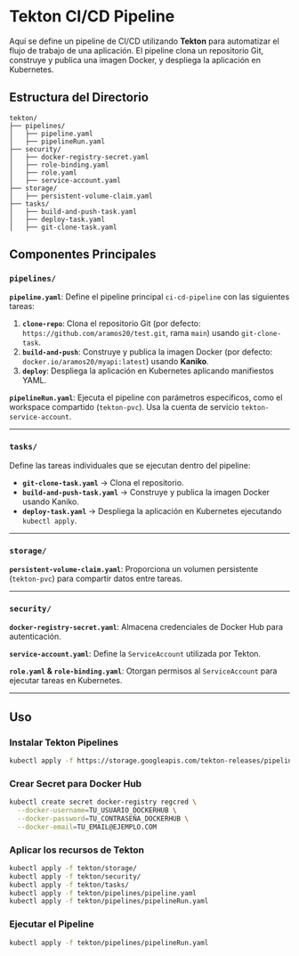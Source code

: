 # Tekton CI/CD Pipeline

Aquí se define un pipeline de CI/CD utilizando **Tekton** para automatizar el flujo de trabajo de una aplicación. El pipeline clona un repositorio Git, construye y publica una imagen Docker, y despliega la aplicación en Kubernetes.

## Estructura del Directorio
```
tekton/
├── pipelines/
│   ├── pipeline.yaml
│   ├── pipelineRun.yaml
├── security/
│   ├── docker-registry-secret.yaml
│   ├── role-binding.yaml
│   ├── role.yaml
│   ├── service-account.yaml
├── storage/
│   ├── persistent-volume-claim.yaml
├── tasks/
│   ├── build-and-push-task.yaml
│   ├── deploy-task.yaml
│   ├── git-clone-task.yaml
```

## Componentes Principales

### `pipelines/`
 **`pipeline.yaml`**: Define el pipeline principal `ci-cd-pipeline` con las siguientes tareas:

1. **`clone-repo`**: Clona el repositorio Git (por defecto: `https://github.com/aramos20/test.git`, rama `main`) usando `git-clone-task`.
2. **`build-and-push`**: Construye y publica la imagen Docker (por defecto: `docker.io/aramos20/myapi:latest`) usando **Kaniko**.
3. **`deploy`**: Despliega la aplicación en Kubernetes aplicando manifiestos YAML.

 **`pipelineRun.yaml`**: Ejecuta el pipeline con parámetros específicos, como el workspace compartido (`tekton-pvc`). Usa la cuenta de servicio `tekton-service-account`.

---

### `tasks/`
Define las tareas individuales que se ejecutan dentro del pipeline:

- **`git-clone-task.yaml`** → Clona el repositorio.
- **`build-and-push-task.yaml`** → Construye y publica la imagen Docker usando Kaniko.
- **`deploy-task.yaml`** → Despliega la aplicación en Kubernetes ejecutando `kubectl apply`.

---

### `storage/`
 **`persistent-volume-claim.yaml`**: Proporciona un volumen persistente (`tekton-pvc`) para compartir datos entre tareas.

---

### `security/`
 **`docker-registry-secret.yaml`**: Almacena credenciales de Docker Hub para autenticación.

 **`service-account.yaml`**: Define la `ServiceAccount` utilizada por Tekton.

 **`role.yaml` & `role-binding.yaml`**: Otorgan permisos al `ServiceAccount` para ejecutar tareas en Kubernetes.

---

## Uso

### Instalar Tekton Pipelines
```bash
kubectl apply -f https://storage.googleapis.com/tekton-releases/pipeline/latest/release.yaml
```

### Crear Secret para Docker Hub
```bash
kubectl create secret docker-registry regcred \
  --docker-username=TU_USUARIO_DOCKERHUB \
  --docker-password=TU_CONTRASEÑA_DOCKERHUB \
  --docker-email=TU_EMAIL@EJEMPLO.COM
```

### Aplicar los recursos de Tekton
```bash
kubectl apply -f tekton/storage/
kubectl apply -f tekton/security/
kubectl apply -f tekton/tasks/
kubectl apply -f tekton/pipelines/pipeline.yaml
kubectl apply -f tekton/pipelines/pipelineRun.yaml
```

### Ejecutar el Pipeline
```bash
kubectl apply -f tekton/pipelines/pipelineRun.yaml
```
